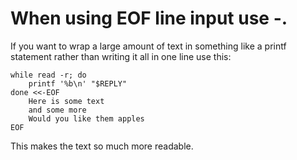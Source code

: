 # When using EOF line input use -.

If you want to wrap a large amount of text in something like a printf
statement rather than writing it all in one line use this:

```
while read -r; do
    printf '%b\n' "$REPLY"
done <<-EOF
    Here is some text
    and some more
    Would you like them apples
EOF
```
This makes the text so much more readable.

